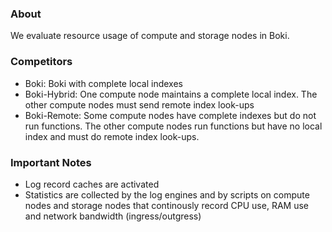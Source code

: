### About ###

We evaluate resource usage of compute and storage nodes in Boki.

### Competitors ###

* Boki: Boki with complete local indexes
* Boki-Hybrid: One compute node maintains a complete local index. The other compute nodes must send remote index look-ups
* Boki-Remote: Some compute nodes have complete indexes but do not run functions. The other compute nodes run functions but have no local index and must do remote index look-ups.

### Important Notes ###

* Log record caches are activated
* Statistics are collected by the log engines and by scripts on compute nodes and storage nodes that continously record CPU use, RAM use and network bandwidth (ingress/outgress)
